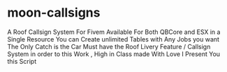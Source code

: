 # moon-callsigns
A Roof Callsign System For Fivem Available For Both QBCore and ESX in a Single Resource You can Create unlimited Tables with Any Jobs you want The Only Catch is the Car Must have the Roof Livery Feature / Callsign System in order to this Work , High in Class made With Love I Present You this Script
